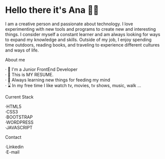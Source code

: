 # Hello there it's Ana 👋😊

I am a creative person and passionate about technology. I love experimenting with new tools and programs to create new and interesting things. I consider myself a constant learner and am always looking for ways to expand my knowledge and skills. Outside of my job, I enjoy spending time outdoors, reading books, and traveling to experience different cultures and ways of life.

About me

  · 👩 I'm a Junior FrontEnd Developer  
  · 👀 This is MY RESUME.  
  · 🧠 Always learning new things for feeding my mind  
  · ⌛ In my free time I like watch tv, movies, tv shows, music, walk ... 
  
  
  Current Stack
  
   ·HTML5   
   ·CSS3   
   ·BOOTSTRAP   
   ·WORDPRESS   
   ·JAVASCRIPT
  
  
  Contact
  
   ·Linkedin   
   ·E-mail
   
   
  
  
  
